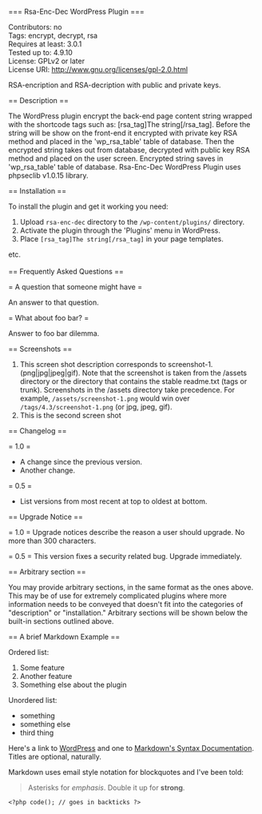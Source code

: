 === Rsa-Enc-Dec WordPress Plugin ===

Contributors: no<br>
Tags: encrypt, decrypt, rsa<br>
Requires at least: 3.0.1<br>
Tested up to: 4.9.10<br>
License: GPLv2 or later<br>
License URI: http://www.gnu.org/licenses/gpl-2.0.html<br>

RSA-encription and RSA-decription with public and private keys.


== Description ==

The WordPress plugin encrypt the back-end page content string wrapped with the shortcode tags such as: [rsa_tag]The string[/rsa_tag]. Before the string will be show on the front-end it encrypted with private key RSA method and placed in the 'wp_rsa_table' table of database. Then the encrypted string takes out from database, decrypted with public key RSA method and placed on the user screen. Encrypted string saves in 'wp_rsa_table' table of database. Rsa-Enc-Dec WordPress Plugin uses phpseclib v1.0.15 library.


== Installation ==

To install the plugin and get it working you need:

1. Upload `rsa-enc-dec` directory to the `/wp-content/plugins/` directory.
2. Activate the plugin through the 'Plugins' menu in WordPress.
3. Place `[rsa_tag]The string[/rsa_tag]` in your page templates.

etc.<br><br>
== Frequently Asked Questions ==

= A question that someone might have =

An answer to that question.

= What about foo bar? =

Answer to foo bar dilemma.

== Screenshots ==

1. This screen shot description corresponds to screenshot-1.(png|jpg|jpeg|gif). Note that the screenshot is taken from
the /assets directory or the directory that contains the stable readme.txt (tags or trunk). Screenshots in the /assets
directory take precedence. For example, `/assets/screenshot-1.png` would win over `/tags/4.3/screenshot-1.png`
(or jpg, jpeg, gif).
2. This is the second screen shot

== Changelog ==

= 1.0 =
* A change since the previous version.
* Another change.

= 0.5 =
* List versions from most recent at top to oldest at bottom.

== Upgrade Notice ==

= 1.0 =
Upgrade notices describe the reason a user should upgrade.  No more than 300 characters.

= 0.5 =
This version fixes a security related bug.  Upgrade immediately.

== Arbitrary section ==

You may provide arbitrary sections, in the same format as the ones above.  This may be of use for extremely complicated
plugins where more information needs to be conveyed that doesn't fit into the categories of "description" or
"installation."  Arbitrary sections will be shown below the built-in sections outlined above.

== A brief Markdown Example ==

Ordered list:

1. Some feature
1. Another feature
1. Something else about the plugin

Unordered list:

* something
* something else
* third thing

Here's a link to [WordPress](http://wordpress.org/ "Your favorite software") and one to [Markdown's Syntax Documentation][markdown syntax].
Titles are optional, naturally.

[markdown syntax]: http://daringfireball.net/projects/markdown/syntax
            "Markdown is what the parser uses to process much of the readme file"

Markdown uses email style notation for blockquotes and I've been told:
> Asterisks for *emphasis*. Double it up  for **strong**.

`<?php code(); // goes in backticks ?>`